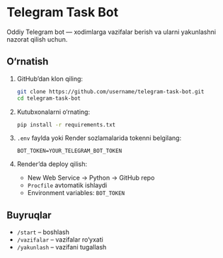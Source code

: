 # Telegram Task Bot

Oddiy Telegram bot — xodimlarga vazifalar berish va ularni yakunlashni nazorat qilish uchun.

## O‘rnatish

1. GitHub’dan klon qiling:
   ```bash
   git clone https://github.com/username/telegram-task-bot.git
   cd telegram-task-bot
   ```

2. Kutubxonalarni o‘rnating:
   ```bash
   pip install -r requirements.txt
   ```

3. `.env` faylda yoki Render sozlamalarida tokenni belgilang:
   ```
   BOT_TOKEN=YOUR_TELEGRAM_BOT_TOKEN
   ```

4. Render’da deploy qilish:
   - New Web Service → Python → GitHub repo
   - `Procfile` avtomatik ishlaydi
   - Environment variables: `BOT_TOKEN`

## Buyruqlar
- `/start` – boshlash
- `/vazifalar` – vazifalar ro‘yxati
- `/yakunlash` – vazifani tugallash
